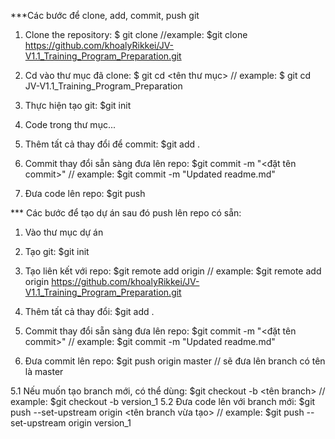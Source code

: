 \*\*\*Các bước để clone, add, commit, push git

1. Clone the repository: $ git clone <url>
   //example: $git clone https://github.com/khoalyRikkei/JV-V1.1_Training_Program_Preparation.git

2. Cd vào thư mục đã clone: $ git cd <tên thư mục>
   // example: $ git cd JV-V1.1_Training_Program_Preparation

3. Thực hiện tạo git: $git init

4. Code trong thư mục...

5. Thêm tất cả thay đổi để commit: $git add .

6. Commit thay đổi sẵn sàng đưa lên repo: $git commit -m "<đặt tên commit>"
   // example: $git commit -m "Updated readme.md"

7. Đưa code lên repo: $git push

\*\*\* Các bước để tạo dự án sau đó push lên repo có sẵn:

1. Vào thư mục dự án

2. Tạo git: $git init

3. Tạo liên kết với repo: $git remote add origin <url>
   // example: $git remote add origin https://github.com/khoalyRikkei/JV-V1.1_Training_Program_Preparation.git

4. Thêm tất cả thay đổi: $git add .

5. Commit thay đổi sẵn sàng đưa lên repo: $git commit -m "<đặt tên commit>"
   // example: $git commit -m "Updated readme.md"

6. Đưa commit lên repo: $git push origin master // sẽ đưa lên branch có tên là master

5.1 Nếu muốn tạo branch mới, có thể dùng: $git checkout -b <tên branch>
// example: $git checkout -b version_1
5.2 Đưa code lên với branch mới: $git push --set-upstream origin <tên branch vừa tạo>
// example: $git push --set-upstream origin version_1
